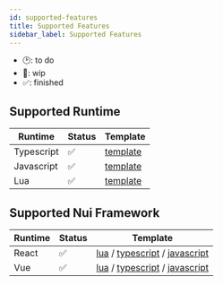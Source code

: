 ```yaml
---
id: supported-features
title: Supported Features
sidebar_label: Supported Features
---
```


- 🕑: to do
- 🚧: wip
- ✅: finished

## Supported Runtime

| Runtime    | Status | Template                                                                                             |
| ---------- | ------ | ---------------------------------------------------------------------------------------------------- |
| Typescript | ✅     | [template](https://github.com/JustinMartinDev/fivem-resource-templates/tree/main/typescript-vanilla) |
| Javascript | ✅     | [template](https://github.com/JustinMartinDev/fivem-resource-templates/tree/main/javascript-vanilla) |
| Lua        | ✅     | [template](https://github.com/JustinMartinDev/fivem-resource-templates/tree/main/lua-vanilla)        |

## Supported Nui Framework

| Runtime | Status | Template                                                                                                                                                                                                                                                                                                         |
| ------- | ------ | ---------------------------------------------------------------------------------------------------------------------------------------------------------------------------------------------------------------------------------------------------------------------------------------------------------------- |
| React   | ✅     | [lua](https://github.com/JustinMartinDev/fivem-resource-templates/tree/main/lua-nui-react) / [typescript](https://github.com/JustinMartinDev/fivem-resource-templates/tree/main/typescript-nui-react) / [javascript](https://github.com/JustinMartinDev/fivem-resource-templates/tree/main/javascript-nui-react) |
| Vue     | ✅     | [lua](https://github.com/JustinMartinDev/fivem-resource-templates/tree/main/lua-nui-vue) / [typescript](https://github.com/JustinMartinDev/fivem-resource-templates/tree/main/typescript-nui-vue) / [javascript](https://github.com/JustinMartinDev/fivem-resource-templates/tree/main/javascript-nui-vue)       |
